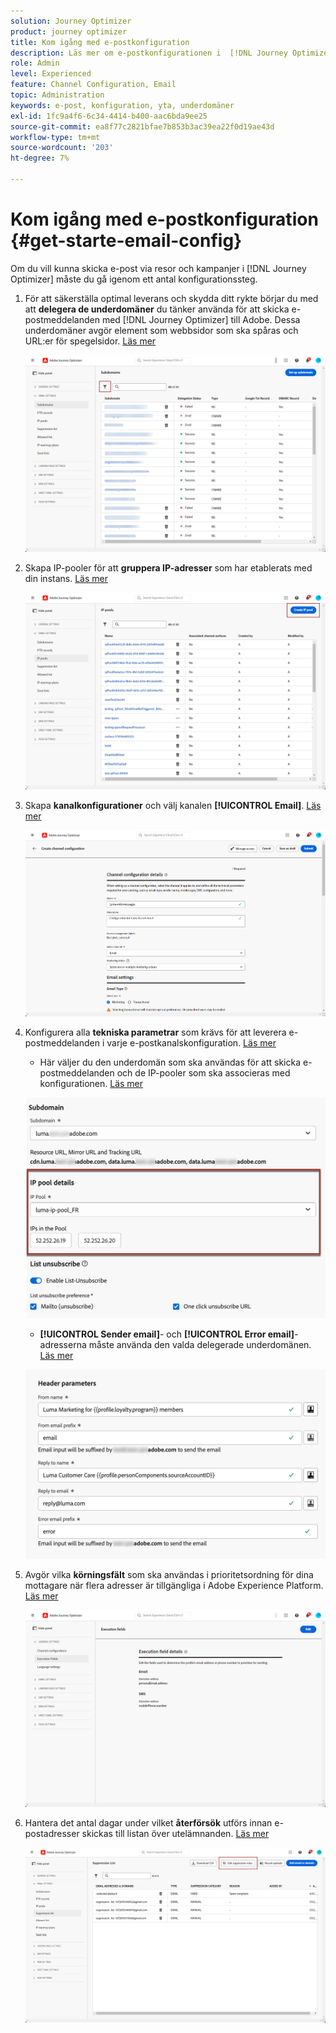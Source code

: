 ```yaml
---
solution: Journey Optimizer
product: journey optimizer
title: Kom igång med e-postkonfiguration
description: Läs mer om e-postkonfigurationen i  [!DNL Journey Optimizer]
role: Admin
level: Experienced
feature: Channel Configuration, Email
topic: Administration
keywords: e-post, konfiguration, yta, underdomäner
exl-id: 1fc9a4f6-6c34-4414-b400-aac6bda9ee25
source-git-commit: ea8f77c2821bfae7b853b3ac39ea22f0d19ae43d
workflow-type: tm+mt
source-wordcount: '203'
ht-degree: 7%

---
```


# Kom igång med e-postkonfiguration {#get-starte-email-config}

Om du vill kunna skicka e-post via resor och kampanjer i [!DNL Journey Optimizer] måste du gå igenom ett antal konfigurationssteg.

1. För att säkerställa optimal leverans och skydda ditt rykte börjar du med att **delegera de underdomäner** du tänker använda för att skicka e-postmeddelanden med [!DNL Journey Optimizer] till Adobe. Dessa underdomäner avgör element som webbsidor som ska spåras och URL:er för spegelsidor. [Läs mer](../configuration/about-subdomain-delegation.md)

   ![](../configuration/assets/subdomain-list.png)

1. Skapa IP-pooler för att **gruppera IP-adresser** som har etablerats med din instans. [Läs mer](../configuration/ip-pools.md)

   ![](../configuration/assets/ip-pool-create.png)

1. Skapa **kanalkonfigurationer** och välj kanalen **[!UICONTROL Email]**. [Läs mer](../configuration/channel-surfaces.md)


   ![](../configuration/assets/preset-general.png)

1. Konfigurera alla **tekniska parametrar** som krävs för att leverera e-postmeddelanden i varje e-postkanalskonfiguration. [Läs mer](email-settings.md)

   * Här väljer du den underdomän som ska användas för att skicka e-postmeddelanden och de IP-pooler som ska associeras med konfigurationen. [Läs mer](email-settings.md#subdomains-and-ip-pools)

   ![](assets/surface-subdomain-ip-pool.png)

   * **[!UICONTROL Sender email]**- och **[!UICONTROL Error email]**-adresserna måste använda den valda delegerade underdomänen. [Läs mer](email-settings.md#email-header)

   ![](assets/preset-header.png)

1. Avgör vilka **körningsfält** som ska användas i prioritetsordning för dina mottagare när flera adresser är tillgängliga i Adobe Experience Platform. [Läs mer](../configuration/primary-email-addresses.md)

   ![](../configuration/assets/primary-address-execution-fields.png)

1. Hantera det antal dagar under vilket **återförsök** utförs innan e-postadresser skickas till listan över utelämnanden. [Läs mer](../configuration/manage-suppression-list.md)

   ![](../configuration/assets/suppression-list-edit-retries.png)
